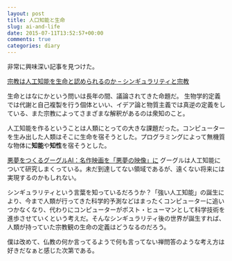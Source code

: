 ```yaml
---
layout: post
title: 人口知能と生命
slug: ai-and-life
date: 2015-07-11T13:52:57+00:00
comments: true
categories: diary
---
```


非常に興味深い記事を見つけた。

[宗教は人工知能を生命と認められるのか – シンギュラリティと宗教](http://sign.jp/8fa1e96c)

生命とはなにかという問いは長年の間、議論されてきた命題だ。
生物学的定義では代謝と自己複製を行う個体といい、イデア論と物質主義では真逆の定義をしている、また宗教によってさまざまな解釈があるのは衆知のこと。

人工知能を作るということは人類にとっての大きな課題だった。コンピューターを生み出した人類はそこに生命を宿そうとした。プログラミングによって無機質な物体に**知能**や**知性**を宿そうとした。

[悪夢をつくるグーグルAI：名作映画を「悪夢の映像」に](http://wired.jp/2015/07/09/google-deep-dream-video/)
グーグルは人工知能について研究しまくっている。未だ到達してない領域であるが、遠くない将来には実現するのかもしれない。

シンギュラリティという言葉を知っているだろうか？「強い人工知能」の誕生により、今まで人類が行ってきた科学的予測などはまったくコンピューターに追いつかなくなり、代わりにコンピューターがポスト・ヒューマンとして科学技術を進歩させていくという考えだ。そんなシンギュラリティ後の世界が誕生すれば、人類が持っていた宗教観の生命の定義はどうなるのだろう。

僕は改めて、仏教の何か言ってるようで何も言ってない禅問答のような考え方は好きだなぁと感じた次第である。
